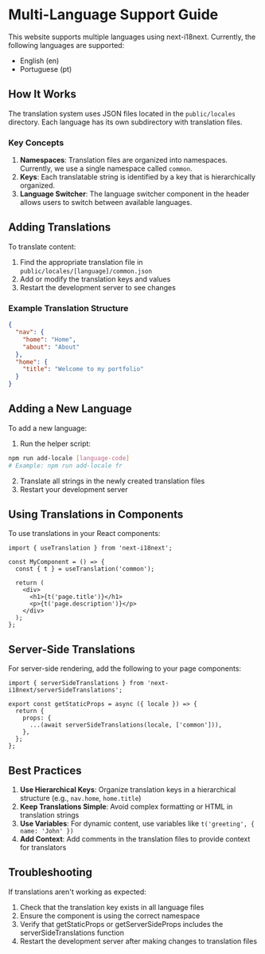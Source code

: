 # Multi-Language Support Guide

This website supports multiple languages using next-i18next. Currently, the following languages are supported:

- English (en)
- Portuguese (pt)

## How It Works

The translation system uses JSON files located in the `public/locales` directory. Each language has its own subdirectory with translation files.

### Key Concepts

1. **Namespaces**: Translation files are organized into namespaces. Currently, we use a single namespace called `common`.
2. **Keys**: Each translatable string is identified by a key that is hierarchically organized.
3. **Language Switcher**: The language switcher component in the header allows users to switch between available languages.

## Adding Translations

To translate content:

1. Find the appropriate translation file in `public/locales/[language]/common.json`
2. Add or modify the translation keys and values
3. Restart the development server to see changes

### Example Translation Structure

```json
{
  "nav": {
    "home": "Home",
    "about": "About"
  },
  "home": {
    "title": "Welcome to my portfolio"
  }
}
```

## Adding a New Language

To add a new language:

1. Run the helper script:

```bash
npm run add-locale [language-code]
# Example: npm run add-locale fr
```

2. Translate all strings in the newly created translation files
3. Restart your development server

## Using Translations in Components

To use translations in your React components:

```tsx
import { useTranslation } from 'next-i18next';

const MyComponent = () => {
  const { t } = useTranslation('common');

  return (
    <div>
      <h1>{t('page.title')}</h1>
      <p>{t('page.description')}</p>
    </div>
  );
};
```

## Server-Side Translations

For server-side rendering, add the following to your page components:

```tsx
import { serverSideTranslations } from 'next-i18next/serverSideTranslations';

export const getStaticProps = async ({ locale }) => {
  return {
    props: {
      ...(await serverSideTranslations(locale, ['common'])),
    },
  };
};
```

## Best Practices

1. **Use Hierarchical Keys**: Organize translation keys in a hierarchical structure (e.g., `nav.home`, `home.title`)
2. **Keep Translations Simple**: Avoid complex formatting or HTML in translation strings
3. **Use Variables**: For dynamic content, use variables like `t('greeting', { name: 'John' })`
4. **Add Context**: Add comments in the translation files to provide context for translators

## Troubleshooting

If translations aren't working as expected:

1. Check that the translation key exists in all language files
2. Ensure the component is using the correct namespace
3. Verify that getStaticProps or getServerSideProps includes the serverSideTranslations function
4. Restart the development server after making changes to translation files

